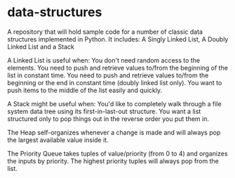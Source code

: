 # data-structures
A repository that will hold sample code for a number of classic data structures implemented in Python.  It includes: A Singly Linked List, A Doubly Linked List and a Stack

A Linked List is useful when:
    You don't need random access to the elements.
    You need to push and retrieve values to/from the beginning of the list in constant time.
    You need to push and retrieve values to/from the beginning or the end in constant time (doubly linked list only).
    You want to push items to the middle of the list easily and quickly.

A Stack might be useful when:
    You'd like to completely walk through a file system data tree using its first-in-last-out structure.
    You want a list structured only to pop things out in the reverse order you put them in.

The Heap self-organizes whenever a change is made and will always pop the largest available value inside it.

The Priority Queue takes tuples of value/priority (from 0 to 4) and organizes the inputs by priority.  The highest priority tuples will always pop from the list.
